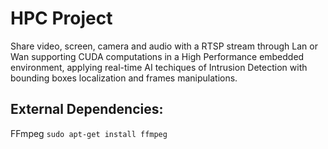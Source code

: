 # HPC Project

Share video, screen, camera and audio with a RTSP stream through Lan or Wan supporting CUDA computations in a High Performance embedded environment, applying real-time AI techiques of Intrusion Detection with bounding boxes localization and frames manipulations.

## External Dependencies:

FFmpeg
`sudo apt-get install ffmpeg`
